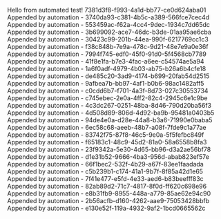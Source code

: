 
 Hello from automated test! 7381d3f8-f993-4a1d-bb77-ce0d624aba01
Appended by automation - 3740da93-c381-4b5c-a389-566fce7cec4d
Appended by automation - 553459ac-f62a-4cc4-9dec-1934c7dd65dc
Appended by automation - 3b699092-ace7-46dc-b3de-01aa95ae6cba
Appended by automation - 30423c99-201b-44ea-990f-6217769cc1c3
Appended by automation - f38c848b-7e9a-478c-9d21-48e7e9a0e36f
Appended by automation - 7994f745-edf0-45f0-91d0-5f4568cb7789
Appended by automation - 41f8e1fa-b7e3-4fac-a6ee-c54574ae5a94
Appended by automation - 1a6f0adf-4979-4b03-ab75-b26a6b4cfe18
Appended by automation - de485c20-3ad9-4174-b699-20fab54d2515
Appended by automation - 9afbea7b-bb97-4af1-b0b6-98ac1482aff5
Appended by automation - c0cdd6b7-f701-4a3f-8d73-027c30553734
Appended by automation - c745ebec-2e0a-4ff2-82c4-2945c6e1c9be
Appended by automation - 4c3dc267-0251-48ba-8d46-790d20ba56f3
Appended by automation - 4d508d89-806d-4d92-ba9b-95481a0403b5
Appended by automation - 94de4e0a-d28e-44a8-b3a6-71990e0baba5
Appended by automation - 6ec58c68-aeeb-48b7-a08f-7fde9c1a77ae
Appended by automation - 83742f75-87f8-46c5-9e0a-5f5fefbc849f
Appended by automation - f65183c1-48c9-45d2-81a0-58a6558b8fa3
Appended by automation - 23f9342a-5e30-4d65-bb96-d3a2ae56bf78
Appended by automation - d1e31b52-9666-4ba3-956d-abab823ef57e
Appended by automation - 66f1bec2-532f-4b29-a67f-83ee1faadada
Appended by automation - c5b239b1-c174-41a1-9b7f-8f85a42d1e65
Appended by automation - 7f41e477-e5fd-4e33-aed6-b83beefff83c
Appended by automation - 82ab89d2-71c7-4817-8f0d-ff620c698e96
Appended by automation - e8b31fb9-8955-448a-a779-85ae62e94c90
Appended by automation - 2b56acfb-d160-4262-aae9-75053428bbfb
Appended by automation - e130e52f-119a-4932-9af2-1bcd0665562c